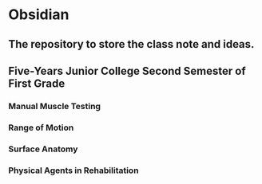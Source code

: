 # Obsidian
The repository to store the class note and ideas.
---

## Five-Years Junior College Second Semester of First Grade

### Manual Muscle Testing
### Range of Motion
### Surface Anatomy
### Physical Agents in Rehabilitation
